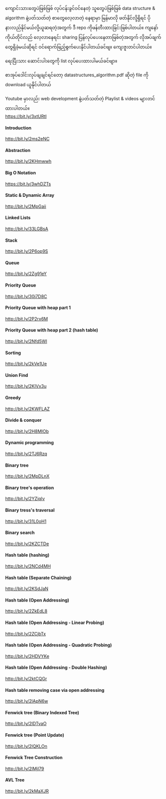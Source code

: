 ကျောင်းသားတွေပဲဖြစ်ဖြစ် လုပ်ငန်းခွင်ဝင်နေတဲ့ သူတွေပဲဖြစ်ဖြစ် data structure & algorithm နဲ့ပတ်သတ်တဲ့ စာတွေလေ့လာတဲ့ နေရာမှာ မြန်မာလို ဖတ်နိုင်လို့ရှိရင် ပိုနားလည်နိုင်မယ်လို့ယူဆရတဲ့အတွက် ဒီ repo ကိုဖန်တီးထားခြင်းဖြစ်ပါတယ်။ ကျနော်ကိုယ်တိုင်လည် လေ့လာနေရင်း sharing ပြန်လုပ်ပေးနေတာဖြစ်တဲ့အတွက် လိုအပ်ချက်တွေရှိခဲ့မယ်ဆိုရင် ဝင်ရောက်ဖြည့်စွက်ပေးနိုင်ပါတယ်ခင်ဗျ။ ကျေးဇူးတင်ပါတယ်။

ရေးပြီးသား ဆောင်းပါးတွေကို list လုပ်ပေးထားပါမယ်ခင်ဗျာ။

စာအုပ်ဒေါင်းလုပ်ချချင်ရင်တော့ datastructures_algorithm.pdf ဆိုတဲ့ file ကို download ယူနိုင်ပါတယ်

Youtube မှာလည်း web development နဲ့ပတ်သတ်တဲ့ Playlist & videos များတင်ထားပါတယ်။ <br />
https://bit.ly/3xtURtI

#### Introduction
http://bit.ly/2ms2eNC

#### Abstraction
http://bit.ly/2KHmwwh

#### Big O Notation
https://bit.ly/3whDZTs

#### Static & Dynamic Array
http://bit.ly/2MpGaii

#### Linked Lists
http://bit.ly/33LGBsA

#### Stack
http://bit.ly/2P6op9S

#### Queue
http://bit.ly/2Zg91eY

#### Priority Queue
http://bit.ly/30j7D8C

#### Priority Queue with heap part 1
http://bit.ly/2P2rx6M

#### Priority Queue with heap part 2 (hash table)
http://bit.ly/2Nfd5Wl

#### Sorting
http://bit.ly/2kVe1Ue

#### Union Find
http://bit.ly/2KIVx3u

#### Greedy
http://bit.ly/2KWFLAZ

#### Divide & conquer
http://bit.ly/2H8MIOb

#### Dynamic programming
http://bit.ly/2TJ6Rzq

#### Binary tree
http://bit.ly/2MpDLnX

#### Binary tree's operation
http://bit.ly/2YZiqIv

#### Binary tress's traversal
http://bit.ly/31L0oH1

#### Binary search
http://bit.ly/2KZCTDe

#### Hash table (hashing)
http://bit.ly/2NCd4MH

#### Hash table (Separate Chaining)
http://bit.ly/2KSdJaN

#### Hash table (Open Addressing)
http://bit.ly/2ZkEdL8

#### Hash table (Open Addressing - Linear Probing)
http://bit.ly/2ZCjbTx

#### Hash table (Open Addressing - Quadratic Probing)
http://bit.ly/2HDVYKe

#### Hash table (Open Addressing - Double Hashing)
http://bit.ly/2ktCQGr

#### Hash table removing case via open addressing
http://bit.ly/2lApN6w

#### Fenwick tree (Binary Indexed Tree)
http://bit.ly/2lDTvaO

#### Fenwick tree (Point Update)
http://bit.ly/2lQKLOn

#### Fenwick Tree Construction
http://bit.ly/2lMjI79

#### AVL Tree
http://bit.ly/2kMaXJR

